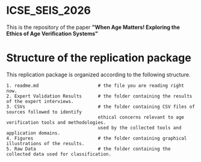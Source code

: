 # ICSE_SEIS_2026

This is the repository of the paper **"When Age Matters! Exploring the Ethics of Age Verification Systems"**

# Structure of the replication package
This replication package is organized according to the following structure.
```
1. readme.md                      # the file you are reading right now.
2. Expert Validation Results      # the folder containing the results of the expert interviews.
3. CSVs                           # the folder containing CSV files of sources followed to identify
                                  ethical concerns relevant to age verification tools and methodologies.
                                  used by the collected tools and application domains.
4. Figures                        # the folder containing graphical illustrations of the results.
5. Raw Data                       # the folder containing the collected data used for classification.
```
